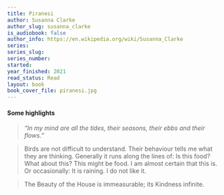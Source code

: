 ```yaml
---
title: Piranesi
author: Susanna Clarke
author_slug: susanna_clarke
is_audiobook: false
author_info: https://en.wikipedia.org/wiki/Susanna_Clarke
series: 
series_slug: 
series_number: 
started: 
year_finished: 2021
read_status: Read
layout: book
book_cover_file: piranesi.jpg
---
```



#### Some highlights

> *“In my mind are all the tides, their seasons, their ebbs and their flows.”*

> Birds are not difficult to understand. Their behaviour tells me what they are thinking. Generally it runs along the lines of: Is this food? What about this? This might be food. I am almost certain that this is. Or occasionally: It is raining. I do not like it.

> The Beauty of the House is immeasurable; its Kindness infinite.

